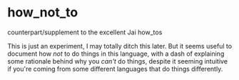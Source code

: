 # how_not_to
 counterpart/supplement to the excellent Jai how_tos

This is just an experiment, I may totally ditch this later. But it seems useful
to document how *not* to do things in this language, with a dash of explaining
some rationale behind why you *can't* do things, despite it seeming intuitive
if you're coming from some different languages that do things differently.
